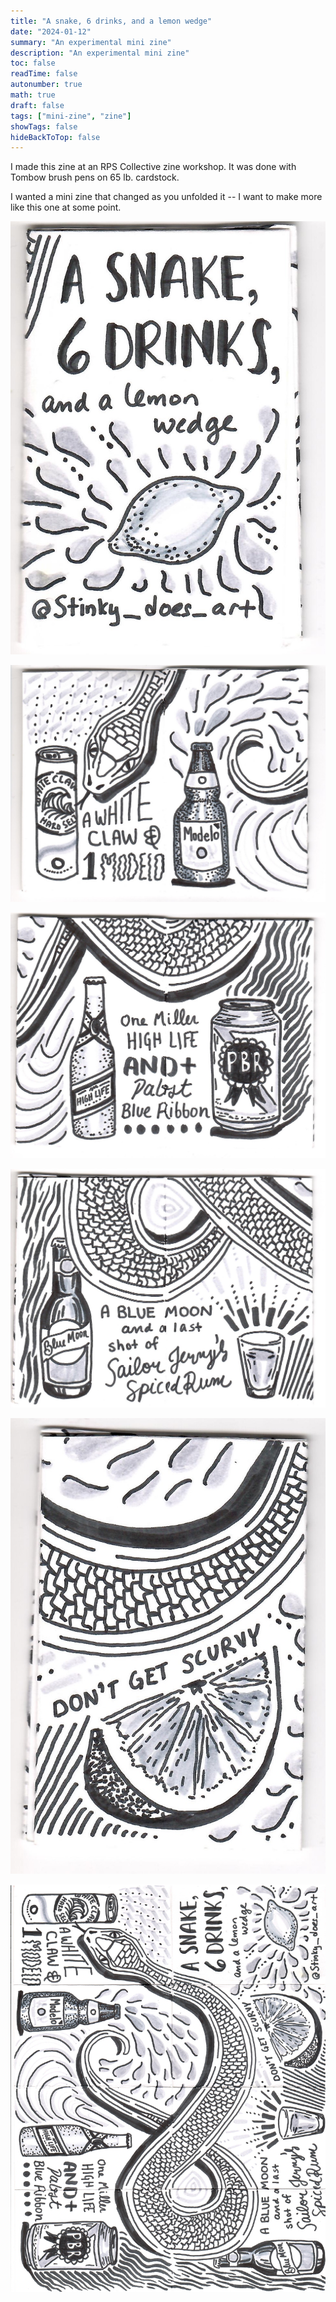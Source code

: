 ```yaml
---
title: "A snake, 6 drinks, and a lemon wedge"
date: "2024-01-12"
summary: "An experimental mini zine"
description: "An experimental mini zine"
toc: false
readTime: false
autonumber: true
math: true
draft: false
tags: ["mini-zine", "zine"]
showTags: false
hideBackToTop: false
---
```


I made this zine at an RPS Collective zine workshop. It was done with Tombow brush pens on 65 lb. cardstock. 

I wanted a mini zine that changed as you unfolded it -- I want to make more like this one at some point.

![Title page for Some Things I Cannot Give You](a-snake-1.jpg#small)

![A white claw and one modelo](a-snake-2.jpg#small)

![One miller high life and pabst blue ribbon](a-snake-3.jpg#small)

![A blue moon and a last shot of sailor jerry's spiced rum](a-snake-4.jpg#small)

![Don't get scurvy (pictured is a lemon wedge)](a-snake-5.jpg#small)

![The full zine (when revealed you can see a snake spread out between the pages)](a-snake-full-zine.jpg#small)
